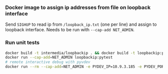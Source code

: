 ### Docker image to assign ip addresses from file on loopback interface

Send `SIGHUP` to read ip from `/loopback_ip.txt` (one per line) and assign to loopback interface.
Needs to be run with `--cap-add NET_ADMIN`.

### Run unit tests

```bash
docker build -t intermedia/loopbackip . && docker build -t loopbackip:pytest tests
docker run --cap-add=NET_ADMIN loopbackip:pytest
# remote interactive debug with pyvdev 
docker run --rm --cap-add=NET_ADMIN -e PYDEV_IP=10.9.3.185 -e PYDEV_PORT=4444 loopbackip:pytest
```